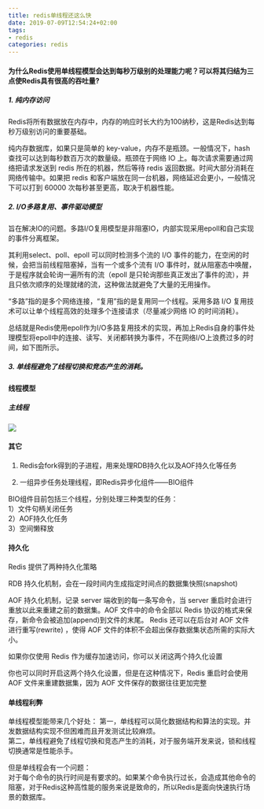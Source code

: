 ```yaml
---
title: redis单线程还这么快
date: 2019-07-09T12:54:24+02:00
tags: 
- redis
categories: redis
---
```


#### 为什么Redis使用单线程模型会达到每秒万级别的处理能力呢？可以将其归结为三点使Redis具有很高的吞吐量?

##### 1. 纯内存访问

Redis将所有数据放在内存中，内存的响应时长大约为100纳秒，这是Redis达到每秒万级别访问的重要基础。 

纯内存数据库，如果只是简单的 key-value，内存不是瓶颈。一般情况下，hash 查找可以达到每秒数百万次的数量级。瓶颈在于网络 IO 上。每次请求需要通过网络把请求发送到 redis 所在的机器，然后等待 redis 返回数据。时间大部分消耗在网络传输中。如果把 redis 和客户端放在同一台机器，网络延迟会更小，一般情况下可以打到 60000 次每秒甚至更高，取决于机器性能。

##### 2. I/O多路复用、事件驱动模型

旨在解决IO的问题。多路I/O复用模型是非阻塞IO，内部实现采用epoll和自己实现的事件分离框架。

 其利用select、poll、epoll 可以同时检测多个流的 I/O 事件的能力，在空闲的时候，会把当前线程阻塞掉，当有一个或多个流有 I/O 事件时，就从阻塞态中唤醒，于是程序就会轮询一遍所有的流（epoll 是只轮询那些真正发出了事件的流），并且只依次顺序的处理就绪的流，这种做法就避免了大量的无用操作。

“多路”指的是多个网络连接，“复用”指的是复用同一个线程。采用多路 I/O 复用技术可以让单个线程高效的处理多个连接请求（尽量减少网络 IO 的时间消耗）。

总结就是Redis使用epoll作为I/O多路复用技术的实现，再加上Redis自身的事件处理模型将epoll中的连接、读写、关闭都转换为事件，不在网络I/O上浪费过多的时间，如下图所示。 

##### 3. 单线程避免了线程切换和竞态产生的消耗。



#### 线程模型

##### 主线程

![](https://ipic-1252327316.cos.ap-beijing.myqcloud.com/image/redis.png)

#### 其它

1. Redis会fork得到的子进程，用来处理RDB持久化以及AOF持久化等任务

2. 一组异步任务处理线程，即Redis异步化组件——BIO组件

BIO组件目前包括三个线程，分别处理三种类型的任务：  
1）文件句柄关闭任务  
2）AOF持久化任务  
3）空间懒释放  

#### 持久化

Redis 提供了两种持久化策略

RDB 持久化机制，会在一段时间内生成指定时间点的数据集快照(snapshot)

AOF 持久化机制，记录 server 端收到的每一条写命令，当 server 重启时会进行重放以此来重建之前的数据集。AOF 文件中的命令全部以 Redis 协议的格式来保存，新命令会被追加(append)到文件的末尾。 Redis 还可以在后台对 AOF 文件进行重写(rewrite) ，使得 AOF 文件的体积不会超出保存数据集状态所需的实际大小。

如果你仅使用 Redis 作为缓存加速访问，你可以关闭这两个持久化设置

你也可以同时开启这两个持久化设置，但是在这种情况下，Redis 重启时会使用 AOF 文件来重建数据集，因为 AOF 文件保存的数据往往更加完整

#### 单线程利弊 

单线程模型能带来几个好处：
第一，单线程可以简化数据结构和算法的实现。并发数据结构实现不但困难而且开发测试比较麻烦。  
第二，单线程避免了线程切换和竞态产生的消耗，对于服务端开发来说，锁和线程切换通常是性能杀手。

但是单线程会有一个问题：  
对于每个命令的执行时间是有要求的。如果某个命令执行过长，会造成其他命令的阻塞，对于Redis这种高性能的服务来说是致命的，所以Redis是面向快速执行场景的数据库。